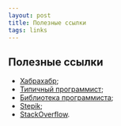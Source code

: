 ```yaml
---
layout: post
title: Полезные ссылки
tags: links
---
```

## Полезные ссылки

- [Хабрахабр](https://habrahabr.ru/);
- [Типичный программист](https://tproger.ru/);
- [Библиотека программиста](https://proglib.io/);
- [Stepik](http://welcome.stepik.org/ru);
- [StackOverflow](https://ru.stackoverflow.com/).
